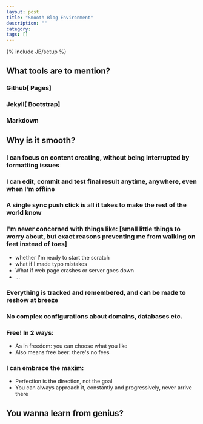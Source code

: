 ```yaml
---
layout: post
title: "Smooth Blog Environment"
description: ""
category: 
tags: []
---
```

{% include JB/setup %}

## What tools are to mention?

### Github[ Pages]

### Jekyll[ Bootstrap]

### Markdown

## Why is it smooth?

### I can focus on content creating, without being interrupted by formatting issues

### I can edit, commit and test final result anytime, anywhere, even when I'm offline

### A single sync push click is all it takes to make the rest of the world know

### I'm never concerned with things like: [small little things to worry about, but exact reasons preventing me from walking on feet instead of toes]

- whether I'm ready to start the scratch
- what if I made typo mistakes
- What if web page crashes or server goes down
- ...

### Everything is tracked and remembered, and can be made to reshow at breeze

### No complex configurations about domains, databases etc.

### Free! In 2 ways:

- As in freedom: you can choose what you like
- Also means free beer: there's no fees

### I can embrace the maxim:

- Perfection is the direction, not the goal
- You can always approach it, constantly and progressively, never arrive there

## You wanna learn from genius?
